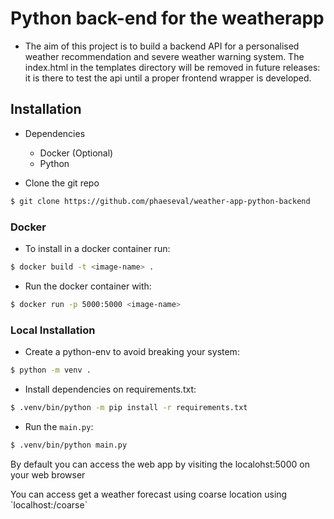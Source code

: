 # Python back-end for the weatherapp
* The aim of this project is to build a backend API for a personalised weather recommendation and severe weather warning system. The index.html in the templates directory will be removed in future releases: it is there to test the api until a proper frontend wrapper is developed.
## Installation
* Dependencies
  * Docker (Optional)
  * Python

* Clone the git repo
```sh
$ git clone https://github.com/phaeseval/weather-app-python-backend
```

### Docker

* To install in a docker container run: 
```sh
$ docker build -t <image-name> .
```

* Run the docker container with:
```sh
$ docker run -p 5000:5000 <image-name>
```

### Local Installation
* Create a python-env to avoid breaking your system:
```sh
$ python -m venv .
```
* Install dependencies on requirements.txt:
```sh 
$ .venv/bin/python -m pip install -r requirements.txt
```
* Run the `main.py`:
```sh
$ .venv/bin/python main.py
```
<p>By default you can access the web app by visiting the localohst:5000 on your web browser</p>
You can access get a weather forecast using coarse location using `localhost:<port>/coarse`
